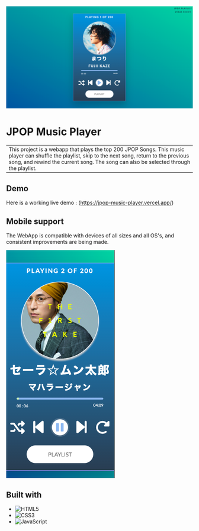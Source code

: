 # ![WebApp](img/landing.png)

# JPOP Music Player

<table>
<tr>
<td>
    This project is a webapp that plays the top 200 JPOP Songs. This music player can shuffle the playlist, skip to the next song, return to the previous song, and rewind the current song. The song can also be selected through the playlist.
</td>
</tr>
</table>

## Demo

Here is a working live demo : (https://jpop-music-player.vercel.app/)

## Mobile support

The WebApp is compatible with devices of all sizes and all OS's, and consistent improvements are being made.

![](img/mobile.png)

## Built with

- ![HTML5](https://img.shields.io/badge/html5-%23E34F26.svg?style=for-the-badge&logo=html5&logoColor=white)
- ![CSS3](https://img.shields.io/badge/css3-%231572B6.svg?style=for-the-badge&logo=css3&logoColor=white)
- ![JavaScript](https://img.shields.io/badge/javascript-%23323330.svg?style=for-the-badge&logo=javascript&logoColor=%23F7DF1E)

